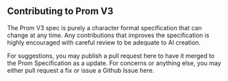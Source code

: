 ## Contributing to Prom V3

The Prom V3 spec is purely a character format specification that can change at any time. Any contributions that improves the specification is highly encouraged with careful review to be adequate to AI creation.

For suggestions, you may publish a pull request here to have it merged to the Prom Specification as a update.
For concerns or anything else, you may either pull request a fix or issue a Github Issue here.

